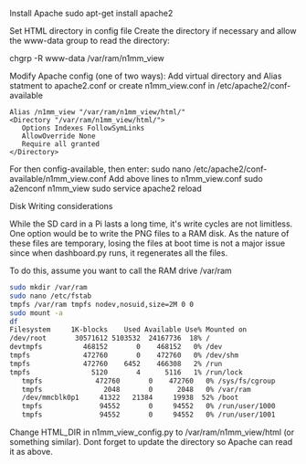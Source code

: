 Install Apache
   sudo apt-get install apache2

Set HTML directory in config file
Create the directory if necessary and allow the www-data group to read the directory:

   chgrp -R www-data /var/ram/n1mm_view

Modify Apache config (one of two ways):
Add virtual directory and Alias statment to apache2.conf or create n1mm_view.conf in /etc/apache2/conf-available
```ApacheConf
Alias /n1mm_view "/var/ram/n1mm_view/html/"
<Directory "/var/ram/n1mm_view/html/">
   Options Indexes FollowSymLinks
   AllowOverride None
   Require all granted
</Directory>

```
For then config-available, then enter:
   sudo nano /etc/apache2/conf-available/n1mm_view.conf
   Add above lines to n1mm_view.conf
   sudo a2enconf n1mm_view
   sudo service apache2 reload
   
Disk Writing considerations

While the SD card in a Pi lasts a long time, it's write cycles are not limitless. One option would be to write the PNG files to a RAM disk. As the nature of these files are temporary, losing the files at boot time is not a major issue since when dashboard.py runs, it regenerates all the files.

To do this, assume you want to call the RAM drive /var/ram
```bash
sudo mkdir /var/ram 
sudo nano /etc/fstab
tmpfs /var/ram tmpfs nodev,nosuid,size=2M 0 0 
sudo mount -a
df
Filesystem     1K-blocks    Used Available Use% Mounted on
/dev/root       30571612 5103532  24167736  18% /
devtmpfs          468152       0    468152   0% /dev
tmpfs             472760       0    472760   0% /dev/shm
tmpfs             472760    6452    466308   2% /run
tmpfs               5120       4      5116   1% /run/lock
   tmpfs             472760       0    472760   0% /sys/fs/cgroup
   tmpfs               2048       0      2048   0% /var/ram
   /dev/mmcblk0p1     41322   21384     19938  52% /boot
   tmpfs              94552       0     94552   0% /run/user/1000
   tmpfs              94552       0     94552   0% /run/user/1001
```
Change HTML_DIR in n1mm_view_config.py to /var/ram/n1mm_view/html (or something similar). Dont forget to update the directory so Apache can read it as above.
